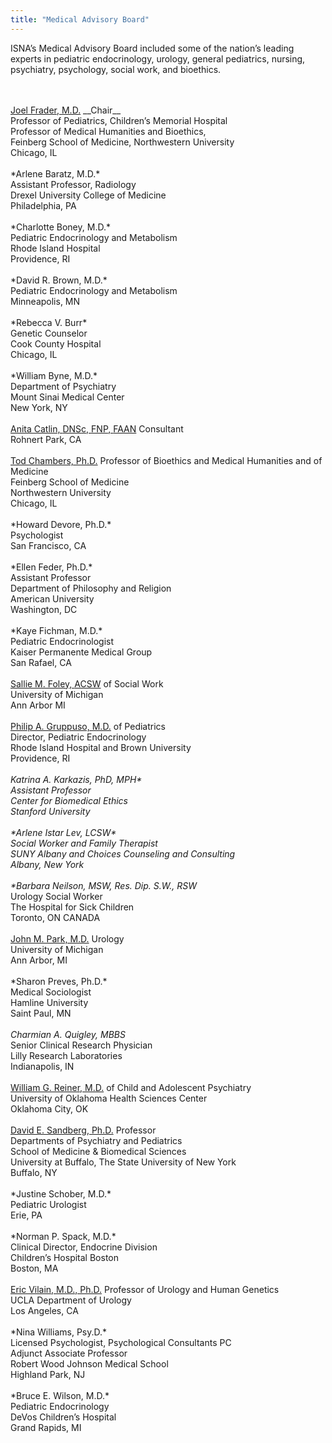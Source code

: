 ```yaml
---
title: "Medical Advisory Board"
---
```


<span class="caps">ISNA</span>&#8217;s Medical Advisory Board included some of the nation&#8217;s leading experts in pediatric endocrinology, urology, general pediatrics, nursing, psychiatry, psychology, social work, and bioethics.<br><!--break--><br><br>

[Joel Frader, M.D.][1] \_\_Chair\_\_<br>Professor of Pediatrics, Children&#8217;s Memorial Hospital<br>Professor of Medical Humanities and Bioethics,<br>Feinberg School of Medicine, Northwestern University<br>Chicago, IL<br><br>\*Arlene Baratz, M.D.\*<br>Assistant Professor, Radiology<br>Drexel University College of Medicine<br>Philadelphia, PA<br><br>\*Charlotte Boney, M.D.\*<br>Pediatric Endocrinology and Metabolism<br>Rhode Island Hospital<br>Providence, RI<br><br>\*David R. Brown, M.D.\*<br>Pediatric Endocrinology and Metabolism<br>Minneapolis, MN<br><br>\*Rebecca V. Burr\*<br>Genetic Counselor<br>Cook County Hospital<br>Chicago, IL <br><br>\*William Byne, M.D.\*<br>Department of Psychiatry<br>Mount Sinai Medical Center<br>New York, NY<br><br>[Anita Catlin, <span class="caps">DNS</span>c, <span class="caps">FNP</span>, <span class="caps">FAAN</span>][2] Consultant<br>Rohnert Park, CA<br><br>[Tod Chambers, Ph.D.][3] Professor of Bioethics and Medical Humanities and of Medicine<br>Feinberg School of Medicine<br>Northwestern University<br>Chicago, IL<br><br>\*Howard Devore, Ph.D.\*<br>Psychologist<br>San Francisco, CA<br><br>\*Ellen Feder, Ph.D.\*<br>Assistant Professor<br>Department of Philosophy and Religion <br>American University<br>Washington, DC<br><br>\*Kaye Fichman, M.D.\*<br>Pediatric Endocrinologist<br>Kaiser Permanente Medical Group<br>San Rafael, CA<br><br>[Sallie M. Foley, <span class="caps">ACSW</span>][4] of Social Work<br>University of Michigan<br>Ann Arbor MI<br><br>[Philip A. Gruppuso, M.D.][5] of Pediatrics<br>Director, Pediatric Endocrinology<br>Rhode Island Hospital and Brown University<br>Providence, RI<br><br>*Katrina A. Karkazis, PhD, <span class="caps">MPH</span>\*<br>Assistant Professor <br>Center for Biomedical Ethics <br>Stanford University<br><br>\*Arlene Istar Lev, <span class="caps">LCSW</span>\*<br>Social Worker and Family Therapist<br>SUNY Albany and Choices Counseling and Consulting<br>Albany, New York<br><br>\*Barbara Neilson, <span class="caps">MSW</span>, Res. Dip. S.W., <span class="caps">RSW</span>*<br>Urology Social Worker<br>The Hospital for Sick Children<br>Toronto, ON <span class="caps">CANADA</span><br><br>[John M. Park, M.D.][6] Urology<br>University of Michigan<br>Ann Arbor, MI<br><br>\*Sharon Preves, Ph.D.\*<br>Medical Sociologist<br>Hamline University<br>Saint Paul, MN<br><br>*Charmian A. Quigley, <span class="caps">MBBS</span>*<br>Senior Clinical Research Physician<br>Lilly Research Laboratories<br>Indianapolis, IN<br><br>[William G. Reiner, M.D.][7] of Child and Adolescent Psychiatry<br>University of Oklahoma Health Sciences Center<br>Oklahoma City, OK<br><br>[David E. Sandberg, Ph.D.][8] Professor<br>Departments of Psychiatry and Pediatrics<br>School of Medicine & Biomedical Sciences<br>University at Buffalo, The State University of New York<br>Buffalo, NY<br><br>\*Justine Schober, M.D.\*<br>Pediatric Urologist<br>Erie, PA<br><br>\*Norman P. Spack, M.D.\*<br>Clinical Director, Endocrine Division<br>Children&#8217;s Hospital Boston<br>Boston, MA<br><br>[Eric Vilain, M.D., Ph.D.][9] Professor of Urology and Human Genetics<br>UCLA Department of Urology<br>Los Angeles, CA<br><br>\*Nina Williams, Psy.D.\*<br>Licensed Psychologist, Psychological Consultants PC<br>Adjunct Associate Professor<br>Robert Wood Johnson Medical School<br>Highland Park, NJ<br><br>\*Bruce E. Wilson, M.D.\*<br>Pediatric Endocrinology<br>DeVos Children&#8217;s Hospital<br>Grand Rapids, MI<br><br><!--break-->

 [1]: http://www.mhb.northwestern.edu/faculty/frader.htm
 [2]: http://www.sonoma.edu/users/c/catlin/Ethics
 [3]: http://www.mhb.northwestern.edu/faculty/chambers.htmAssociate
 [4]: http://salliefoley.com/School
 [5]: http://biomed.brown.edu/Faculty/G/Gruppuso.htmlProfessor
 [6]: http://www.med.umich.edu/urology/staff/park.htmPediatric
 [7]: http://urology.ouhsc.edu/faculty/reiner.htmlDivision
 [8]: http://myprofile.cos.com/sandbe16Associate
 [9]: http://www.uclaurology.com/physicians/Vilain_37.cfmAssociate
